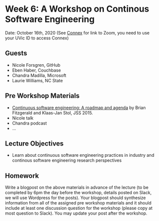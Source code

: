 # Week 6: A Workshop on Continous Software Engineering

Date: October 16th, 2020
(See [Connex]( https://connex.csc.uvic.ca/portal/site/emse2020) for link to Zoom, you need to use your UVic ID to access Connex)

## Guests
- Nicole Forsgren, GitHub
- Eben Haber, Couchbase
- Chandra Madilla, Microsoft
- Laurie Williams, NC State

## Pre Workshop Materials
- [Continuous software engineering: A roadmap and agenda](https://www.brian-fitzgerald.com/wp-content/uploads/2019/02/The-Journal-of-Systems-and-Software-2015-Continuous-software-engineering-A-roadmap-and-agenda.pdf) by Brian Fitzgerald and Klaas-Jan Stol, JSS 2015. 
- Nicole talk
- Chandra podcast
- ...

## Lecture Objectives
- Learn about continuous software engineering practices in industry and continous software engineering research perspectives

## Homework

Write a blogpost on the above materials in advance of the lecture (to be completed by 6pm the day before the workshop, details posted on Slack, we will use Wordpress for the posts). 
Your blogpost should synthesize information from all of the assigned pre workshop materials and it
should include at least one discussion question for the workshop (please copy at most question to Slack). 
You may update your post after the workshop. 

